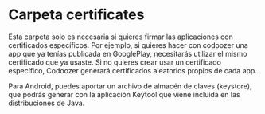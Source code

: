 # Carpeta certificates

Esta carpeta solo es necesaria si quieres firmar las aplicaciones con certificados específicos. Por ejemplo, si quieres hacer con codoozer una app que ya tenías publicada en GooglePlay, necesitarás utilizar el mismo certificado que ya usaste. Si no quieres crear usar un certificado específico, Codoozer generará certificados aleatorios propios de cada app.

Para Android, puedes aportar un archivo de almacén de claves (keystore), que podrás generar con la aplicación Keytool que viene incluída en las distribuciones de Java.
